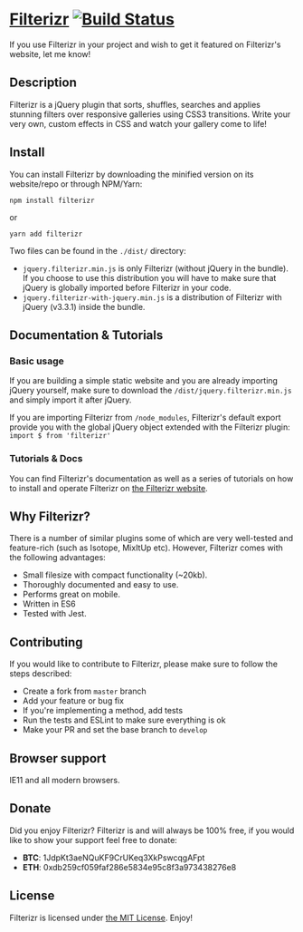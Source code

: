 # [Filterizr](http://yiotis.net/filterizr) [![Build Status](https://travis-ci.org/giotiskl/Filterizr.svg?branch=filterizr_revisited)](https://travis-ci.org/giotiskl/Filterizr)
If you use Filterizr in your project and wish to get it featured on Filterizr's website, let me know!

## Description
Filterizr is a jQuery plugin that sorts, shuffles, searches and applies stunning filters over responsive galleries using CSS3 transitions. Write your very own, custom effects in CSS and watch your gallery come to life!

## Install
You can install Filterizr by downloading the minified version on its website/repo or through NPM/Yarn:
```
npm install filterizr
```
or
```
yarn add filterizr
```

Two files can be found in the `./dist/` directory:
* `jquery.filterizr.min.js` is only Filterizr (without jQuery in the bundle). If you choose to use this distribution you will have to make sure that jQuery is globally imported before Filterizr in your code.
* `jquery.filterizr-with-jquery.min.js` is a distribution of Filterizr with jQuery (v3.3.1) inside the bundle.

## Documentation & Tutorials
### Basic usage
If you are building a simple static website and you are already importing jQuery yourself, make sure to download the `/dist/jquery.filterizr.min.js` and simply import it after jQuery.

If you are importing Filterizr from `/node_modules`, Filterizr's default export provide you with the global jQuery object extended with the Filterizr plugin:
```import $ from 'filterizr'```

### Tutorials & Docs
You can find Filterizr's documentation as well as a series of tutorials on how to install and operate Filterizr on [the Filterizr website](http://yiotis.net/filterizr).

## Why Filterizr?
There is a number of similar plugins some of which are very well-tested and feature-rich (such as Isotope, MixItUp etc). 
However, Filterizr comes with the following advantages:
* Small filesize with compact functionality (~20kb).
* Thoroughly documented and easy to use.
* Performs great on mobile.
* Written in ES6
* Tested with Jest.

## Contributing
If you would like to contribute to Filterizr, please make sure to follow the steps described:
* Create a fork from `master` branch
* Add your feature or bug fix
* If you're implementing a method, add tests
* Run the tests and ESLint to make sure everything is ok
* Make your PR and set the base branch to `develop`

## Browser support
IE11 and all modern browsers.

## Donate
Did you enjoy Filterizr? Filterizr is and will always be 100% free, if you would like to show your support feel free to donate:
* **BTC**: 1JdpKt3aeNQuKF9CrUKeq3XkPswcqgAFpt
* **ETH**: 0xdb259cf059faf286e5834e95c8f3a973438276e8

## License
Filterizr is licensed under [the MIT License](https://opensource.org/licenses/MIT). Enjoy!
